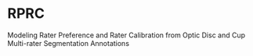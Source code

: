 # RPRC
Modeling Rater Preference and Rater Calibration from Optic Disc and Cup Multi-rater Segmentation Annotations
